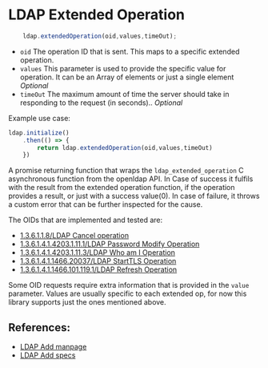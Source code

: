 # LDAP Extended Operation

```javascript
    ldap.extendedOperation(oid,values,timeOut);
```

* `oid` The operation ID that is sent. This maps to a specific extended operation.
* `values` This parameter is used to provide the specific value for operation. It  can be an Array of elements or just a single element _Optional_
* `timeOut` The maximum amount of time the server should take in responding to the request (in seconds).. _Optional_

Example use case:

```javascript
ldap.initialize()
    .then(() => {
        return ldap.extendedOperation(oid,values,timeOut)
    })

```

A promise returning function that wraps the `ldap_extended_operation` C asynchronous function from the openldap API. In Case of success it fulfils with the result from the extended operation function, if the operation provides a result, or just with a success value(0). In case of failure, it throws a custom error that can be further inspected for the cause.

The OIDs that are implemented and tested are: 
* [1.3.6.1.1.8/LDAP Cancel operation](https://tools.ietf.org/html/rfc3909)
* [1.3.6.1.4.1.4203.1.11.1/LDAP Password Modify Operation](https://tools.ietf.org/html/rfc3062)
* [1.3.6.1.4.1.4203.1.11.3/LDAP Who am I Operation](https://tools.ietf.org/html/rfc4532)
* [1.3.6.1.4.1.1466.20037/LDAP StartTLS Operation](https://tools.ietf.org/html/rfc2830)
* [1.3.6.1.4.1.1466.101.119.1/LDAP Refresh Operation](https://tools.ietf.org/html/rfc4533#section-3.8)

Some OID requests require extra information that is provided  in the `value` parameter. Values are usually specific to each extended op, for now this library supports just the ones mentioned above.
## References:

* [LDAP Add manpage](https://linux.die.net/man/3/ldap_extended_operation)
* [LDAP Add specs](https://www.ldap.com/the-ldap-extended-operation)